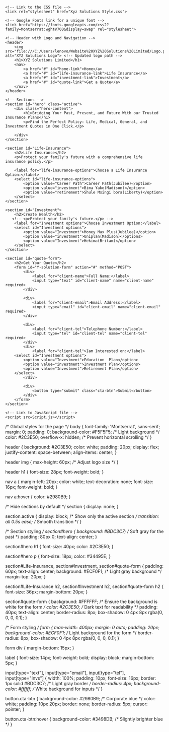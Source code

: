 <html lang="en">
<head>
    <meta charset="UTF-8">
    <meta name="viewport" content="width=device-width, initial-scale=1.0">
    <title>XYZ Solutions Limited - Insurance Website</title>
    
    <!-- Link to the CSS file -->
    <link rel="stylesheet" href="Xyz Solutions Style.css">
    
    <!-- Google Fonts link for a unique font -->
    <link href="https://fonts.googleapis.com/css2?family=Montserrat:wght@700&display=swap" rel="stylesheet">
</head>
<body>

    <!-- Header with Logo and Navigation -->
    <header>
        <img src="file:///C:/Users/lenovo/Website%20XYZ%20Solutions%20Limited/Logo.png" alt="XYZ Solutions Logo"> <!-- Updated logo path -->
        <h1>XYZ Solutions Limited</h1>
        <nav>
            <a href="#" id="home-link">Home</a>
            <a href="#" id="life-insurance-link">Life Insurance</a>
            <a href="#" id="investment-link">Investment</a>
            <a href="#" id="quote-link">Get a Quote</a>
        </nav>
    </header>

    <!-- Sections -->
    <section id="hero" class="active">
        <div class="hero-content">
            <h1>Bridging Your Past, Present, and Future With our Trusted Insurance Plans</h1>
            <p>Find the Perfect Policy: Life, Medical, General, and Investment Quotes in One Click.</p>

        </div>
    </section>

    <section id="Life-Insurance">
        <h2>Life Insurance</h2>
        <p>Protect your family's future with a comprehensive life insurance policy.</p>
        
        <label for="life-insurance-options">Choose a Life Insurance Option:</label>
        <select id="life-insurance-options">
            <option value="Career Path">Career Path(Jubilee)</option>
            <option value="investment">Bima Yako(Madison)</option>
            <option value="retirement">Shule Msingi bora(Liberty)</option>
        </select>
    </section>
    
    <section id="Investment">
        <h2>Create Wealth</h2>
       <!-- <p>Protect your family's future.</p> -->
        <label for="Investment options">Choose Investment Option:</label>
        <select id="Investment options">
            <option value="Investment">Money Max Plus(Jubilee)</option>
            <option value="investment">Uniplan(Madison)</options>
            <option value="Investment">Hekima(Britam)</option>
        </select>
    </section>

    <section id="quote-form">
        <h2>Get Your Quote</h2>
        <form id="Y-solution-form" action="#" method="POST">
            <div>
                <label for="client-name">Full Name:</label>
                <input type="text" id="client-name" name="client-name" required>
            </div>

            <div>
                <label for="client-email">Email Address:</label>
                <input type="email" id="client-email" name="client-email" required>
            </div>

            <div>
                <label for="client-tel">Telephone Number:</label>
                <input type="tel" id="client-tel" name="client-tel" required>
            </div>
            <div>
                <label for="client-tel">Iam Interested on:</label> 
        <select id="Investment options">
            <option value="Investment">Education  Plan</option>
            <option value="investment">Investment Plan</options>
            <option value="Investment">Retirement Plan</option>
        </select>
            </div>

            <div>
                <button type="submit" class="cta-btn">Submit</button>
            </div>
        </form>
    </section>

    <!-- Link to JavaScript file -->
    <script src=Script.js></script>
    
    

</body>
</html>
/* Global styles for the page */
body {
    font-family: 'Montserrat', sans-serif;
    margin: 0;
    padding: 0;
    background-color: #F5F5F5; /* Light background */
    color: #2C3E50;
    overflow-x: hidden; /* Prevent horizontal scrolling */
}

header {
    background: #2C3E50;
    color: white;
    padding: 20px;
    display: flex;
    justify-content: space-between;
    align-items: center;
}

header img {
    max-height: 60px; /* Adjust logo size */
}

header h1 {
    font-size: 28px;
    font-weight: bold;
}

nav a {
    margin-left: 20px;
    color: white;
    text-decoration: none;
    font-size: 16px;
    font-weight: bold;
}

nav a:hover {
    color: #2980B9;
}

/* Hide sections by default */
section {
    display: none;
}

section.active {
    display: block; /* Show only the active section */
    transition: all 0.5s ease; /* Smooth transition */
}

/* Section styling */
section#hero {
    background: #BDC3C7; /* Soft gray for the past */
    padding: 80px 0;
    text-align: center;
}

section#hero h1 {
    font-size: 40px;
    color: #2C3E50;
}

section#hero p {
    font-size: 18px;
    color: #34495E;
}

section#Life-Insurance, section#Investment, section#quote-form {
    padding: 60px;
    text-align: center;
    background: #ECF0F1; /* Light gray background */
    margin-top: 20px;
}

section#Life-Insurance h2,
section#Investment h2,
section#quote-form h2 {
    font-size: 36px;
    margin-bottom: 20px;
}

section#quote-form {
    background: #FFFFFF; /* Ensure the background is white for the form */
    color: #2C3E50; /* Dark text for readability */
    padding: 40px;
    text-align: center;
    border-radius: 8px;
    box-shadow: 0 4px 8px rgba(0, 0, 0, 0.1);
}

/* Form styling */
form {
    max-width: 400px;
    margin: 0 auto;
    padding: 20px;
    background-color: #ECF0F1; /* Light background for the form */
    border-radius: 8px;
    box-shadow: 0 4px 8px rgba(0, 0, 0, 0.1);
}

form div {
    margin-bottom: 15px;
}

label {
    font-size: 14px;
    font-weight: bold;
    display: block;
    margin-bottom: 5px;
}

input[type="text"],
input[type="email"],
input[type="tel"],
input[type="Invs"] {
    width: 100%;
    padding: 10px;
    font-size: 16px;
    border: 1px solid #BDC3C7; /* Light gray border */
    border-radius: 4px;
    background-color: #ffffff; /* White background for inputs */
}

button.cta-btn {
    background-color: #2980B9; /* Corporate blue */
    color: white;
    padding: 10px 20px;
    border: none;
    border-radius: 5px;
    cursor: pointer;
}

button.cta-btn:hover {
    background-color: #3498DB; /* Slightly brighter blue */
}
